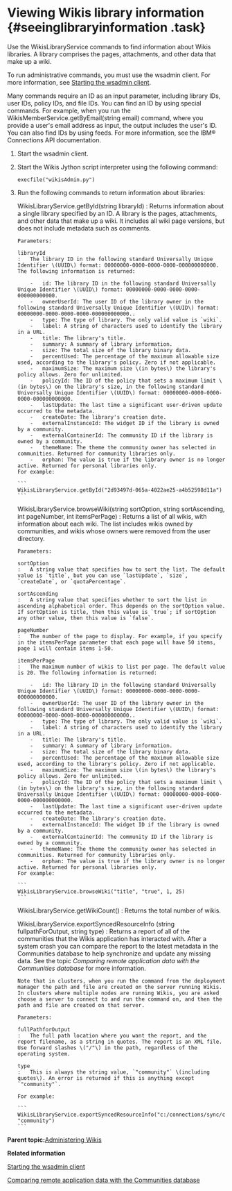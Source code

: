 # Viewing Wikis library information {#seeinglibraryinformation .task}

Use the WikisLibraryService commands to find information about Wikis libraries. A library comprises the pages, attachments, and other data that make up a wiki.

To run administrative commands, you must use the wsadmin client. For more information, see [Starting the wsadmin client](t_admin_wsadmin_starting.md).

Many commands require an ID as an input parameter, including library IDs, user IDs, policy IDs, and file IDs. You can find an ID by using special commands. For example, when you run the WikisMemberService.getByEmail\(string email\) command, where you provide a user's email address as input, the output includes the user's ID. You can also find IDs by using feeds. For more information, see the IBM® Connections API documentation.

1.  Start the wsadmin client.

2.  Start the Wikis Jython script interpreter using the following command:

    ```
    execfile("wikisAdmin.py")
    ```

3.  Run the following commands to return information about libraries:

    WikisLibraryService.getById\(string libraryId\)
    :   Returns information about a single library specified by an ID. A library is the pages, attachments, and other data that make up a wiki. It includes all wiki page versions, but does not include metadata such as comments.

        Parameters:

        libraryId
        :   The library ID in the following standard Universally Unique Identifier \(UUID\) format: 00000000-0000-0000-0000-000000000000. The following information is returned:

            -   id: The library ID in the following standard Universally Unique Identifier \(UUID\) format: 00000000-0000-0000-0000-000000000000.
            -   ownerUserId: The user ID of the library owner in the following standard Universally Unique Identifier \(UUID\) format: 00000000-0000-0000-0000-000000000000..
            -   type: The type of library. The only valid value is `wiki`.
            -   label: A string of characters used to identify the library in a URL.
            -   title: The library's title.
            -   summary: A summary of library information.
            -   size: The total size of the library binary data.
            -   percentUsed: The percentage of the maximum allowable size used, according to the library's policy. Zero if not applicable.
            -   maximumSize: The maximum size \(in bytes\) the library's policy allows. Zero for unlimited.
            -   policyId: The ID of the policy that sets a maximum limit \(in bytes\) on the library's size, in the following standard Universally Unique Identifier \(UUID\) format: 00000000-0000-0000-0000-000000000000.
            -   lastUpdate: The last time a significant user-driven update occurred to the metadata.
            -   createDate: The library's creation date.
            -   externalInstanceId: The widget ID if the library is owned by a community.
            -   externalContainerId: The community ID if the library is owned by a community.
            -   themeName: The theme the community owner has selected in communities. Returned for community libraries only.
            -   orphan: The value is true if the library owner is no longer active. Returned for personal libraries only.
        For example:

        ```
        WikisLibraryService.getById("2d93497d-065a-4022ae25-a4b52598d11a")
        ```

    WikisLibraryService.browseWiki\(string sortOption, string sortAscending, int pageNumber, int itemsPerPage\)
    :   Returns a list of all wikis, with information about each wiki. The list includes wikis owned by communities, and wikis whose owners were removed from the user directory.

        Parameters:

        sortOption
        :   A string value that specifies how to sort the list. The default value is `title`, but you can use `lastUpdate`, `size`, `createDate`, or `quotaPercentage`.

        sortAscending
        :   A string value that specifies whether to sort the list in ascending alphabetical order. This depends on the sortOption value. If sortOption is title, then this value is `true`; if sortOption any other value, then this value is `false`.

        pageNumber
        :   The number of the page to display. For example, if you specify in the itemsPerPage parameter that each page will have 50 items, page 1 will contain items 1-50.

        itemsPerPage
        :   The maximum number of wikis to list per page. The default value is 20. The following information is returned:

            -   id: The library ID in the following standard Universally Unique Identifier \(UUID\) format: 00000000-0000-0000-0000-000000000000.
            -   ownerUserId: The user ID of the library owner in the following standard Universally Unique Identifier \(UUID\) format: 00000000-0000-0000-0000-000000000000..
            -   type: The type of library. The only valid value is `wiki`.
            -   label: A string of characters used to identify the library in a URL.
            -   title: The library's title.
            -   summary: A summary of library information.
            -   size: The total size of the library binary data.
            -   percentUsed: The percentage of the maximum allowable size used, according to the library's policy. Zero if not applicable.
            -   maximumSize: The maximum size \(in bytes\) the library's policy allows. Zero for unlimited.
            -   policyId: The ID of the policy that sets a maximum limit \(in bytes\) on the library's size, in the following standard Universally Unique Identifier \(UUID\) format: 00000000-0000-0000-0000-000000000000.
            -   lastUpdate: The last time a significant user-driven update occurred to the metadata.
            -   createDate: The library's creation date.
            -   externalInstanceId: The widget ID if the library is owned by a community.
            -   externalContainerId: The community ID if the library is owned by a community.
            -   themeName: The theme the community owner has selected in communities. Returned for community libraries only.
            -   orphan: The value is true if the library owner is no longer active. Returned for personal libraries only.
        For example:

        ```
        WikisLibraryService.browseWiki("title", "true", 1, 25)
        ```

    WikisLibraryService.getWikiCount\(\)
    :   Returns the total number of wikis.

    WikisLibraryService.exportSyncedResourceInfo \(string fullpathForOutput, string type\)
    :   Returns a report of all of the communities that the Wikis application has interacted with. After a system crash you can compare the report to the latest metadata in the Communities database to help synchronize and update any missing data. See the topic *Comparing remote application data with the Communities database* for more information.

        Note that in clusters, when you run the command from the deployment manager the path and file are created on the server running Wikis. In clusters where multiple nodes are running Wikis, you are asked choose a server to connect to and run the command on, and then the path and file are created on that server.

        Parameters:

        fullPathforOutput
        :   The full path location where you want the report, and the report filename, as a string in quotes. The report is an XML file. Use forward slashes \("/"\) in the path, regardless of the operating system.

        type
        :   This is always the string value, `"community"` \(including quotes\). An error is returned if this is anything except `"community"`.

        For example:

        ```
        WikisLibraryService.exportSyncedResourceInfo("c:/connections/sync/community_output.xml", "community")
        ```


**Parent topic:**[Administering Wikis](../admin/c_admin_wikis_overview.md)

**Related information**  


[Starting the wsadmin client](../admin/t_admin_wsadmin_starting.md)

[Comparing remote application data with the Communities database](../admin/t_admin_communities_sync_remote_apps.md)

